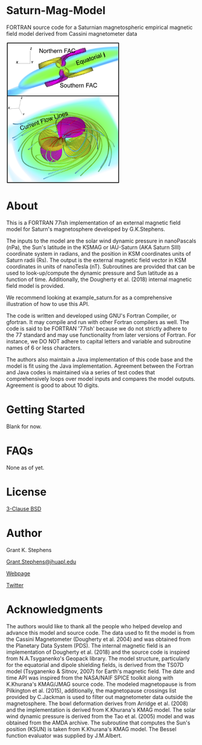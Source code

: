 # Saturn-Mag-Model
FORTRAN source code for a Saturnian magnetospheric empirical magnetic field model derived from Cassini magnetometer data 

<img src="docs/3dcurrents.png" width="300">

# About
This is a FORTRAN 77ish implementation of an external magnetic field
model for Saturn's magnetosphere developed by G.K.Stephens.

The inputs to the model are the solar wind dynamic pressure in nanoPascals
(nPa), the Sun's latitude in the KSMAG or IAU-Saturn (AKA Saturn SIII) coordinate
system in radians, and the position in KSM coordinates units of Saturn radii (Rs).
The output is the external magnetic field vector in KSM coordinates in units of
nanoTesla (nT). Subroutines are provided that can be used to look-up/compute the
dynamic pressure and Sun latitude as a function of time. Additionally, the
Dougherty et al. (2018) internal magnetic field model is provided.

We recommend looking at example_saturn.for as a comprehensive illustration of
how to use this API.

The code is written and developed using GNU's Fortran Compiler, or gfortran. It
may compile and run with other Fortran compilers as well. The code is said to be
FORTRAN '77ish' because we do not strictly adhere to the 77 standard and may use
functionality from later versions of Fortran. For instance, we DO NOT adhere to
capital letters and variable and subroutine names of 6 or less characters.

The authors also maintain a Java implementation of this code base and the model
is fit using the Java implementation. Agreement between the Fortran and Java
codes is maintained via a series of test codes that comprehensively loops over
model inputs and compares the model outputs. Agreement is good to about 10
digits.

# Getting Started
Blank for now.

# FAQs
None as of yet.

# License
[3-Clause BSD](LICENSE)

# Author
Grant K. Stephens

Grant.Stephens@jhuapl.edu

[Webpage](https://civspace.jhuapl.edu/people/grant-stephens)

[Twitter](https://twitter.com/GrantKStephens)

# Acknowledgments
The authors would like to thank all the people who helped develop and advance this model and source code. The data used to fit the model is from the Cassini Magnetometer (Dougherty et al. 2004) and was obtained from the Planetary Data System (PDS). The internal magnetic field is an implementation of Dougherty et al. (2018) and the source code is inspired from N.A.Tsyganenko's Geopack library. The model structure, particularly for the equatorial and dipole shielding fields, is derived from the TS07D model (Tsyganenko & Sitnov, 2007) for Earth's magnetic field. The date and time API was inspired from the NASA/NAIF SPICE toolkit along with K.Khurana's KMAG/JMAG source code. The modeled magnetopause is from Pilkington et al. (2015), additionally, the magnetopause crossings list provided by C.Jackman is used to filter out magnetometer data outside the magnetosphere. The bowl deformation derives from Arridge et al. (2008) and the implementation is derived from K.Khurana's KMAG model. The solar wind dynamic pressure is derived from the Tao et al. (2005) model and was obtained from the AMDA archive. The subroutine that computes the Sun's position (KSUN) is taken from K.Khurana's KMAG model. The Bessel function evaluator was supplied by J.M.Albert.


